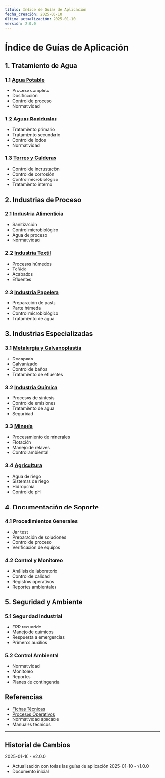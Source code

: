 ```yaml
---
título: Índice de Guías de Aplicación
fecha_creación: 2025-01-10
última_actualización: 2025-01-10
versión: 2.0.0
---
```


# Índice de Guías de Aplicación

## 1. Tratamiento de Agua

### 1.1 [Agua Potable](01_agua_potable.md)
- Proceso completo
- Dosificación
- Control de proceso
- Normatividad

### 1.2 [Aguas Residuales](02_aguas_residuales.md)
- Tratamiento primario
- Tratamiento secundario
- Control de lodos
- Normatividad

### 1.3 [Torres y Calderas](03_torres_calderas.md)
- Control de incrustación
- Control de corrosión
- Control microbiológico
- Tratamiento interno

## 2. Industrias de Proceso

### 2.1 [Industria Alimenticia](04_industria_alimenticia.md)
- Sanitización
- Control microbiológico
- Agua de proceso
- Normatividad

### 2.2 [Industria Textil](05_industria_textil.md)
- Procesos húmedos
- Teñido
- Acabados
- Efluentes

### 2.3 [Industria Papelera](06_industria_papelera.md)
- Preparación de pasta
- Parte húmeda
- Control microbiológico
- Tratamiento de agua

## 3. Industrias Especializadas

### 3.1 [Metalurgia y Galvanoplastia](07_metalurgia_galvanoplastia.md)
- Decapado
- Galvanizado
- Control de baños
- Tratamiento de efluentes

### 3.2 [Industria Química](08_industria_quimica.md)
- Procesos de síntesis
- Control de emisiones
- Tratamiento de agua
- Seguridad

### 3.3 [Minería](09_mineria.md)
- Procesamiento de minerales
- Flotación
- Manejo de relaves
- Control ambiental

### 3.4 [Agricultura](10_agricultura.md)
- Agua de riego
- Sistemas de riego
- Hidroponía
- Control de pH

## 4. Documentación de Soporte

### 4.1 Procedimientos Generales
- Jar test
- Preparación de soluciones
- Control de proceso
- Verificación de equipos

### 4.2 Control y Monitoreo
- Análisis de laboratorio
- Control de calidad
- Registros operativos
- Reportes ambientales

## 5. Seguridad y Ambiente

### 5.1 Seguridad Industrial
- EPP requerido
- Manejo de químicos
- Respuesta a emergencias
- Primeros auxilios

### 5.2 Control Ambiental
- Normatividad
- Monitoreo
- Reportes
- Planes de contingencia

## Referencias
- [Fichas Técnicas](../01_catalogo/02_fichas_tecnicas/00_indice.md)
- [Procesos Operativos](../03_procesos/00_indice_procesos.md)
- Normatividad aplicable
- Manuales técnicos

---
## Historial de Cambios
2025-01-10 - v2.0.0
- Actualización con todas las guías de aplicación
2025-01-10 - v1.0.0
- Documento inicial